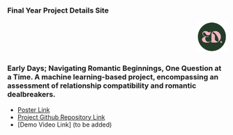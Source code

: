### Final Year Project Details Site <p align="right"><img src="favicon.png" alt="logo" style="width:70px; height:70px;"></p>
### Early Days; Navigating Romantic Beginnings, One Question at a Time. A machine learning-based project, encompassing an assessment of relationship compatibility and romantic dealbreakers.

 - [Poster Link](https://1drv.ms/i/s!AjGBaTs-CYZzo5oFm8XrrHFUX8rAxA?e=Etiode)
 - [Project Github Repository Link](https://github.com/SaoirseODonovan/FinalYearProject.git)
 - [Demo Video Link] (to be added)

